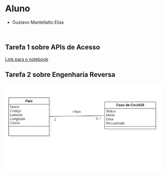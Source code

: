 # Aluno
* Gustavo Mantellatto Elias

<br>

## Tarefa 1 sobre APIs de Acesso
[Link para o notebook](https://github.com/gustavopir/MC536/blob/main/lab01/notebook/lab01-api.ipynb)


## Tarefa 2 sobre Engenharia Reversa
![diagrama COVID](images/diagrama-er.png)
